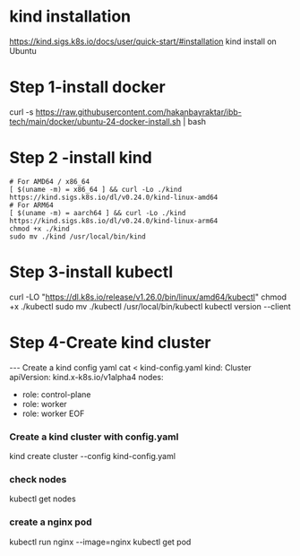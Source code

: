 # kind installation
https://kind.sigs.k8s.io/docs/user/quick-start/#installation
kind install on Ubuntu

# Step 1-install docker
curl -s https://raw.githubusercontent.com/hakanbayraktar/ibb-tech/main/docker/ubuntu-24-docker-install.sh | bash

# Step 2 -install kind
    # For AMD64 / x86_64
    [ $(uname -m) = x86_64 ] && curl -Lo ./kind https://kind.sigs.k8s.io/dl/v0.24.0/kind-linux-amd64
    # For ARM64
    [ $(uname -m) = aarch64 ] && curl -Lo ./kind https://kind.sigs.k8s.io/dl/v0.24.0/kind-linux-arm64
    chmod +x ./kind
    sudo mv ./kind /usr/local/bin/kind

# Step 3-install kubectl
curl -LO "https://dl.k8s.io/release/v1.26.0/bin/linux/amd64/kubectl"
chmod +x ./kubectl
sudo mv ./kubectl /usr/local/bin/kubectl
kubectl version --client

# Step 4-Create kind cluster 

--- Create a kind config yaml
cat <<EOF > kind-config.yaml
kind: Cluster
apiVersion: kind.x-k8s.io/v1alpha4
nodes:
- role: control-plane
- role: worker
- role: worker
EOF

### Create a kind cluster with config.yaml
kind create cluster --config kind-config.yaml

###  check nodes
kubectl get nodes
###  create a nginx pod
kubectl run nginx --image=nginx
kubectl get pod
